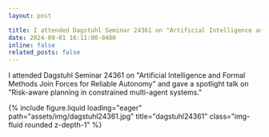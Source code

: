 ```yaml
---
layout: post

title: I attended Dagstuhl Seminar 24361 on "Artificial Intelligence and Formal Methods Join Forces for Reliable Autonomy."
date: 2024-09-01 16:11:00-0400
inline: false
related_posts: false
---
```

I attended Dagstuhl Seminar 24361 on "Artificial Intelligence and Formal Methods Join Forces for Reliable Autonomy" and gave a spotlight talk on "Risk-aware planning in constrained multi-agent systems."
<div class="row">
    <div class="col-sm mt-3 mt-md-0">
        {% include figure.liquid loading="eager" path="assets/img/dagstuhl24361.jpg" title="dagstuhl24361" class="img-fluid rounded z-depth-1" %}
    </div>
 